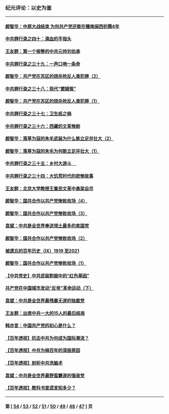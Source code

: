 ### 纪元评论：以史为鉴
---
#### [颜智华：中原大战结束 为何共产党还能在赣南闽西折腾4年](../../pages/nsc1028/n13103846.md) 
#### [中共罪行录之四十：滴血的手指头](../../pages/nsc1028/n13103760.md) 
#### [王友群：第一个挨整的中共元帅刘伯承](../../pages/nsc1028/n13099858.md) 
#### [中共罪行录之三十九：一声口哨一条命](../../pages/nsc1028/n13101149.md) 
#### [颜智华：共产党在苏区的烧杀抢反人类犯罪（2）](../../pages/nsc1028/n13101108.md) 
#### [中共罪行录之三十八：现代“窦娥冤”](../../pages/nsc1028/n13099553.md) 
#### [颜智华：共产党在苏区的烧杀抢反人类犯罪（1）](../../pages/nsc1028/n13096652.md) 
#### [中共罪行录之三十七：卫生纸之祸](../../pages/nsc1028/n13096576.md) 
#### [中共罪行录之三十六：西藏的文革惨剧](../../pages/nsc1028/n13095149.md) 
#### [颜智华：落草为寇的朱毛武装为什么能立足并壮大（2）](../../pages/nsc1028/n13095103.md) 
#### [颜智华：落草为寇的朱毛为何能立足并壮大（1）](../../pages/nsc1028/n13093178.md) 
#### [中共罪行录之三十五：乡村大游斗     ](../../pages/nsc1028/n13093007.md) 
#### [中共罪行录之三十四：大饥荒时代的悲惨故事](../../pages/nsc1028/n13087993.md) 
#### [王友群：北京大学教授王重民文革中悬梁自尽](../../pages/nsc1028/n13084645.md) 
#### [颜智华：国共合作以共产党惨败收场（4）](../../pages/nsc1028/n13082967.md) 
#### [颜智华：国共合作以共产党惨败收场（3）](../../pages/nsc1028/n13081595.md) 
#### [袁斌：中共是全世界奉送领土最多的卖国党](../../pages/nsc1028/n13080359.md) 
#### [颜智华：国共合作以共产党惨败收场（2）](../../pages/nsc1028/n13079964.md) 
#### [被遗忘的百年历史（Ⅸ）1919 至2021](../../pages/nsc1028/n13048246.md) 
#### [颜智华：国共合作以共产党惨败收场（1）](../../pages/nsc1028/n13078336.md) 
#### [【中共党史】中共武装割据中的“红色基因”](../../pages/nsc1028/n13074576.md) 
#### [共产党在中国城市发动“反帝”革命运动（下）](../../pages/nsc1028/n13076119.md) 
#### [袁斌：中共是全世界最残暴无道的独裁党](../../pages/nsc1028/n13068366.md) 
#### [王友群：出席中共一大的15人的最后结局](../../pages/nsc1028/n13067282.md) 
#### [韩亦言：中国共产党的初心是什么？](../../pages/nsc1028/n13065420.md) 
#### [【百年透视】抗击中共为何成为国际潮流？](../../pages/nsc1028/n13065845.md) 
#### [【百年透视】中共为祸百年的深层原因](../../pages/nsc1028/n13065827.md) 
#### [【百年透视】剖析中共洗脑术](../../pages/nsc1028/n13064830.md) 
#### [袁斌：中共是全世界最野蛮霸道的强盗党](../../pages/nsc1028/n13064758.md) 
#### [【百年透视】教科书里谎言知多少？](../../pages/nsc1028/n13064563.md) 

---
#### 第 [ [54](./54.md) / [53](./53.md) / [52](./52.md) / [51](./51.md) / [50](./50.md) / [49](./49.md) / [48](./48.md) / [47](./47.md) ] 页

